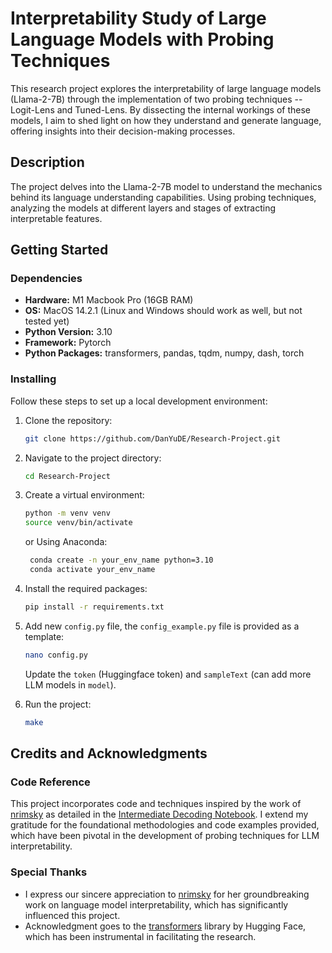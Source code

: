# Interpretability Study of Large Language Models with Probing Techniques

This research project explores the interpretability of large language models (Llama-2-7B) 
through the implementation of two probing techniques -- Logit-Lens and Tuned-Lens. By dissecting 
the internal workings of these models, I aim to shed light on how they understand and generate 
language, offering insights into their decision-making processes.

## Description

The project delves into the Llama-2-7B model to understand the mechanics 
behind its language understanding capabilities. Using probing techniques, 
analyzing the models at different layers and stages of extracting interpretable features. 

## Getting Started

### Dependencies

- **Hardware:** M1 Macbook Pro (16GB RAM)
- **OS:** MacOS 14.2.1 (Linux and Windows should work as well, but not tested yet)
- **Python Version:** 3.10
- **Framework:** Pytorch
- **Python Packages:** transformers, pandas, tqdm, numpy, dash, torch

### Installing

Follow these steps to set up a local development environment:

1. Clone the repository:
    ```bash
    git clone https://github.com/DanYuDE/Research-Project.git
    ```
2. Navigate to the project directory:
    ```bash
    cd Research-Project
    ```
3. Create a virtual environment:
    ```bash
    python -m venv venv
    source venv/bin/activate
    ```
   or Using Anaconda:
   ```bash
    conda create -n your_env_name python=3.10
    conda activate your_env_name
    ```
4. Install the required packages:
    ```bash
    pip install -r requirements.txt
    ```
5. Add new `config.py` file, the `config_example.py` file is provided as a template:
    ```bash
    nano config.py
    ```
    Update the `token` (Huggingface token) and `sampleText` (can add more LLM models in `model`).

6. Run the project:
    ```bash
    make
    ```

## Credits and Acknowledgments

### Code Reference

This project incorporates code and techniques inspired by the work of [nrimsky](https://github.com/nrimsky) as detailed in the [Intermediate Decoding Notebook](https://github.com/nrimsky/LM-exp/blob/main/intermediate_decoding/intermediate_decoding.ipynb). I extend my gratitude for the foundational methodologies and code examples provided, which have been pivotal in the development of probing techniques for LLM interpretability.

### Special Thanks

- I express our sincere appreciation to [nrimsky](https://github.com/nrimsky) for her groundbreaking work on language model interpretability, which has significantly influenced this project.
- Acknowledgment goes to the [transformers](https://github.com/huggingface/transformers) library by Hugging Face, which has been instrumental in facilitating the research.

